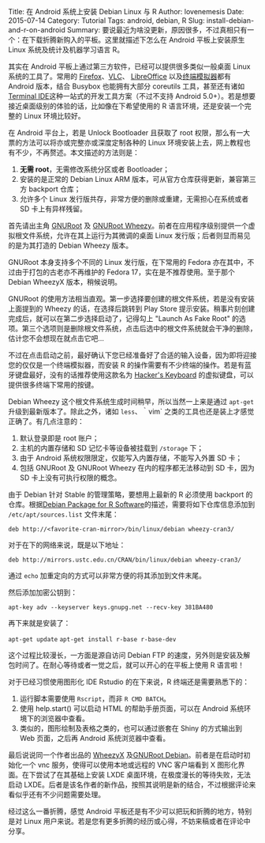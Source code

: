 Title: 在 Android 系统上安装 Debian Linux 与 R
Author: lovenemesis
Date: 2015-07-14
Category: Tutorial
Tags: android, debian, R
Slug: install-debian-and-r-on-android
Summary: 要说最近为啥没更新，原因很多，不过真相只有一个：在下载折腾新购入的平板。这里就描述下怎么在 Android 平板上安装原生 Linux 系统及统计及机器学习语言 R。

其实在 Android 平板上通过第三方软件，已经可以提供很多类似一般桌面 Linux 系统的工具了。常用的 [Firefox](https://play.google.com/store/apps/details?id=org.mozilla.firefox&hl=en)、[VLC](https://play.google.com/store/apps/details?id=org.videolan.vlc&hl=en)、 [LibreOffice](https://play.google.com/store/apps/details?id=org.documentfoundation.libreoffice&hl=en) 以及[终端模拟器](https://play.google.com/store/apps/details?id=jackpal.androidterm&hl=en)都有 Android 版本，结合 Busybox 也能拥有大部分 coreutils 工具，甚至还有诸如 [Terminal IDE](https://play.google.com/store/apps/details?id=com.spartacusrex.spartacuside&hl=en)这种一站式的开发工具方案（不过不支持 Android 5.0+）。若是想要接近桌面级别的体验的话，比如像在下希望使用的 R 语言环境，还是安装一个完整的 Linux 环境比较好。

在 Android 平台上，若是 Unlock Bootloader 且获取了 root 权限，那么有一大票的方法可以将亦或完整亦或深度定制各种的 Linux 环境安装上去，网上教程也有不少，不再赘述。本文描述的方法则是：

1. **无需 root**，无需修改系统分区或者 Bootloader；
2. 安装的是正常的 Debian Linux ARM 版本，可从官方仓库获得更新，兼容第三方 backport 仓库；
3. 允许多个 Linux 发行版共存，非常方便的删除或重建，无需担心在系统或者 SD 卡上有异样残留。 

首先请出主角 [GNURoot](https://play.google.com/store/apps/details?id=champion.gnuroot&hl=en) 及 [GNURoot Wheezy](https://play.google.com/store/apps/details?id=champion.gnuroot.wheezy&hl=en)。前者在应用程序级别提供一个虚拟根文件系统，允许在其上运行为其微调的桌面 Linux 发行版；后者则显而易见的是为其打造的 Debian Wheezy 版本。

GNURoot 本身支持多个不同的 Linux 发行版，在下常用的 Fedora 亦在其中，不过由于打包的古老亦不再维护的 Fedora 17，实在是不推荐使用。至于那个 Debian WheezyX 版本，稍候说明。

GNURoot 的使用方法相当直观。第一步选择要创建的根文件系统，若是没有安装上面提到的 Wheezy 的话，在选择后跳转到 Play Store 提示安装。稍事片刻创建完成后，就可以在第二步选择启动了，记得勾上 "Launch As Fake Root" 的选项。第三个选项则是删除根文件系统，点击后选中的根文件系统就会干净的删除，估计您不会想现在就点击它吧…

不过在点击启动之前，最好确认下您已经准备好了合适的输入设备，因为即将迎接您的仅仅是一个终端模拟器，而安装 R 的操作需要有不少终端的操作。若是有蓝牙键盘最好，没有的话推荐使用这款名为 [Hacker's Keyboard](https://play.google.com/store/apps/details?id=org.pocketworkstation.pckeyboard&hl=en) 的虚拟键盘，可以提供很多终端下常用的按键。

Debian Wheezy 这个根文件系统生成时间稍早，所以当然一上来是通过 `apt-get` 升级到最新版本了。除此之外，诸如 `less`、｀vim` 之类的工具也还是装上才感觉正确了。有几点注意的：

1. 默认登录即是 root 账户；
2. 主机的内置存储和 SD 记忆卡等设备被挂载到 `/storage` 下；
3. 由于 Android 系统权限限定，仅能写入内置存储，不能写入外置 SD 卡；
4. 包括 GNURoot 及 GNURoot Wheezy 在内的程序都无法移动到 SD 卡，因为 SD 卡上没有可执行权限的概念。

由于 Debian 针对 Stable 的管理策略，要想用上最新的 R 必须使用 backport 的仓库。根据[Debian Package for R Software](https://mirrors.ustc.edu.cn/CRAN/bin/linux/debian/README.html#debian_wheezy_oldstable)的描述，需要将如下仓库信息添加到 `/etc/apt/sources.list` 文件末尾：

`deb http://<favorite-cran-mirror>/bin/linux/debian wheezy-cran3/`

对于在下的网络来说，既是以下地址：

`deb http://mirrors.ustc.edu.cn/CRAN/bin/linux/debian wheezy-cran3/`

通过 `echo` 加重定向的方式可以非常方便的将其添加到文件末尾。

然后添加加密公钥到：

`apt-key adv --keyserver keys.gnupg.net --recv-key 381BA480`

再下来就是安装了：

`apt-get update`
`apt-get install r-base r-base-dev`

这个过程比较漫长，一方面是源自访问 Debian FTP 的速度，另外则是安装及解包时间了。在耐心等待或者一觉之后，就可以开心的在平板上使用 R 语言啦！

对于已经习惯使用图形化 IDE Rstudio 的在下来说，R 终端还是需要熟悉下的：

1. 运行脚本需要使用 `Rscript`，而非 `R CMD BATCH`。
2. 使用 help.start() 可以启动 HTML 的帮助手册页面，可以在 Android 系统环境下的浏览器中查看。
3. 类似的，图形绘制及表格之类的，也可以通过嵌套在 Shiny 的方式输出到 Web 页面，之后再 Android 系统浏览器中查看。

最后说说同一个作者出品的 [WheezyX](https://play.google.com/store/apps/details?id=champion.gnuroot.wheezyx) 及[GNURoot Debian](https://play.google.com/store/apps/details?id=com.gnuroot.debian)。前者是在启动时初始化一个 vnc 服务，使得可以使用本地或远程的 VNC 客户端看到 X 图形化界面。在下尝试了在其基础上安装 LXDE 桌面环境，在极度漫长的等待失败，无法启动 LXDE。后者是该名作者的新作品，按照其说明是新的结合，不过根据评论来看似乎还有不少问题需要处理。

经过这么一番折腾，感觉 Android 平板还是有不少可以把玩和折腾的地方，特别是对 Linux 用户来说。若是您有更多折腾的经历或心得，不妨来稿或者在评论中分享。